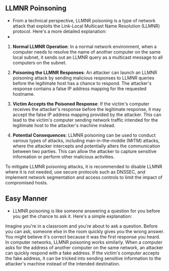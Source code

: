 ## LLMNR Poinsoning

- From a technical perspective, LLMNR poisoning is a type of network attack that exploits the Link-Local Multicast Name Resolution (LLMNR) protocol. Here's a more detailed explanation:
- 
1. **Normal LLMNR Operation**: In a normal network environment, when a computer needs to resolve the name of another computer on the same local subnet, it sends out an LLMNR query as a multicast message to all computers on the subnet.
    
2. **Poisoning the LLMNR Responses**: An attacker can launch an LLMNR poisoning attack by sending malicious responses to LLMNR queries before the legitimate host has a chance to respond. The attacker's response contains a false IP address mapping for the requested hostname.
    
3. **Victim Accepts the Poisoned Response**: If the victim's computer receives the attacker's response before the legitimate response, it may accept the false IP address mapping provided by the attacker. This can lead to the victim's computer sending network traffic intended for the legitimate host to the attacker's machine instead.
    
4. **Potential Consequences**: LLMNR poisoning can be used to conduct various types of attacks, including man-in-the-middle (MITM) attacks, where the attacker intercepts and potentially alters the communication between two parties. This can allow the attacker to capture sensitive information or perform other malicious activities.
    

To mitigate LLMNR poisoning attacks, it is recommended to disable LLMNR where it is not needed, use secure protocols such as DNSSEC, and implement network segmentation and access controls to limit the impact of compromised hosts.

## Easy Manner
- LLMNR poisoning is like someone answering a question for you before you get the chance to ask it. Here's a simple explanation:

Imagine you're in a classroom and you're about to ask a question. Before you can ask, someone else in the room quickly gives you the wrong answer. You might believe it's correct because it was the first response you heard. In computer networks, LLMNR poisoning works similarly. When a computer asks for the address of another computer on the same network, an attacker can quickly respond with a fake address. If the victim's computer accepts the fake address, it can be tricked into sending sensitive information to the attacker's machine instead of the intended destination.